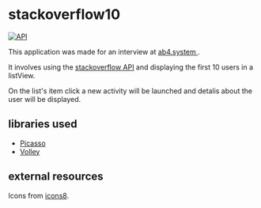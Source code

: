 

# stackoverflow10

[![API](https://img.shields.io/badge/API-16%2B-brightgreen.svg?style=flat)](https://android-arsenal.com/api?level=16)

This application was made for an interview at [ab4.system
](http://www.ab4.systems).

It involves using the [stackoverflow API](https://api.stackexchange.com/docs) and displaying the first 10 users in a listView.

On the list's item click a new activity will be launched and detalis about the user will be displayed.


## libraries used

* [Picasso](http://square.github.io/picasso/)
* [Volley](https://github.com/google/volley)

## external resources

Icons from [icons8](https://icons8.com).
